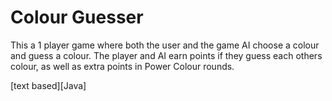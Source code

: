 # Colour Guesser

This a 1 player game where both the user and the game AI choose a colour and guess a colour. 
The player and AI earn points if they guess each others colour, as well as extra points in Power Colour rounds.

[text based][Java]
